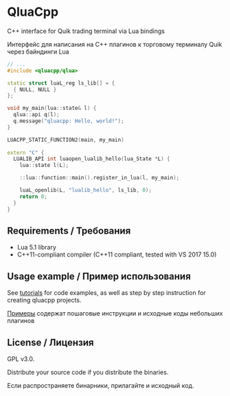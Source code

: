 # QluaCpp

C++ interface for Quik trading terminal via Lua bindings

Интерфейс для написания на C++ плагинов к торговому терминалу Quik через байндинги Lua

```c++
// ... 
#include <qluacpp/qlua>

static struct luaL_reg ls_lib[] = {
  { NULL, NULL }
};

void my_main(lua::state& l) {
  qlua::api q(l);
  q.message("qluacpp: Hello, world!");
}

LUACPP_STATIC_FUNCTION2(main, my_main)
                        
extern "C" {
  LUALIB_API int luaopen_lualib_hello(lua_State *L) {
    lua::state l(L);

    ::lua::function::main().register_in_lua(l, my_main);

    luaL_openlib(L, "lualib_hello", ls_lib, 0);
    return 0;
  }
}
```

## Requirements / Требования

- Lua 5.1 library
- C++11-compliant compiler (C++11 compliant, tested with VS 2017 15.0)

## Usage example / Пример использования

See [tutorials](https://github.com/elelel/qluacpp-tutorial) for code examples, as well as step by step instruction for creating qluacpp projects.

[Примеры](https://github.com/elelel/qluacpp-tutorial) содержат пошаговые инструкции и исходные коды небольших плагинов

## License / Лицензия

GPL v3.0.

Distribute your source code if you distribute the binaries.

Если распространяете бинарники, прилагайте и исходный код.

